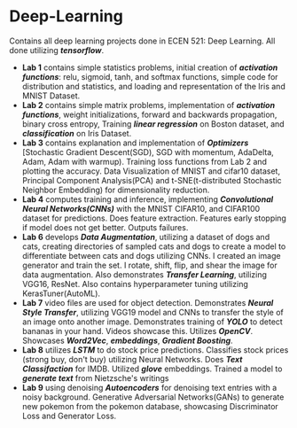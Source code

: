 # Deep-Learning
Contains all deep learning projects done in ECEN 521: Deep Learning. All done utilizing _**tensorflow**_.
* **Lab 1** contains simple statistics problems, initial creation of _**activation functions**_: relu, sigmoid, tanh, and softmax functions, simple code for distribution and statistics, and loading and representation of the Iris and MNIST Dataset.
* **Lab 2** contains simple matrix problems, implementation of _**activation functions**_, weight initializations, forward and backwards propagation, binary cross entropy, Training _**linear regression**_ on Boston dataset, and _**classification**_ on Iris Dataset.
* **Lab 3** contains explanation and implementation of _**Optimizers**_ [Stochastic Gradient Descent(SGD), SGD with momentum, AdaDelta, Adam, Adam with warmup). Training loss functions from Lab 2 and plotting the accuracy. Data Visualization of MNIST and cifar10 dataset, Principal Component Analysis(PCA) and t-SNE(t-distributed Stochastic Neighbor Embedding) for dimensionality reduction.
* **Lab 4** computes training and inference, implementing _**Convolutional Neural Networks(CNNs)**_ with the MNIST CIFAR10, and CIFAR100 dataset for predictions. Does feature extraction. Features early stopping if model does not get better. Outputs failures.
* **Lab 6** develops _**Data Augmentation**_, utilizing a dataset of dogs and cats, creating directories of sampled cats and dogs to create a model to differentiate between cats and dogs utilizing CNNs. I created an image generator and train the set. I rotate, shift, flip, and shear the image for data augmentation. Also demonstrates _**Transfer Learning**_, utilizing VGG16, ResNet. Also contains hyperparameter tuning utilizing KerasTuner(AutoML).
* **Lab 7** video files are used for object detection. Demonstrates _**Neural Style Transfer**_, utilizing VGG19 model and CNNs to transfer the style of an image onto another image. Demonstrates training of **_YOLO_** to detect bananas in your hand. Videos showcase this. Utilizes _**OpenCV**_. Showcases _**Word2Vec**_, _**embeddings**_, _**Gradient Boosting**_.
* **Lab 8** utilizes _**LSTM**_ to do stock price predictions. Classifies stock prices (strong buy, don't buy) utilizing Neural Networks. Does _**Text Classifaction**_ for IMDB. Utilized _**glove**_ embeddings. Trained a model to _**generate text**_ from Nietzsche's writings
* **Lab 9** using denoising _**Autoencoders**_ for denoising text entries with a noisy background. Generative Adversarial Networks(GANs) to generate new pokemon from the pokemon database, showcasing Discriminator Loss and Generator Loss.
